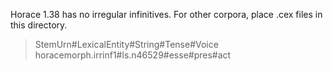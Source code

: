 Horace 1.38 has no irregular infinitives.
For other corpora, place .cex files in this directory.
> StemUrn#LexicalEntity#String#Tense#Voice
horacemorph.irrinf1#ls.n46529#esse#pres#act
